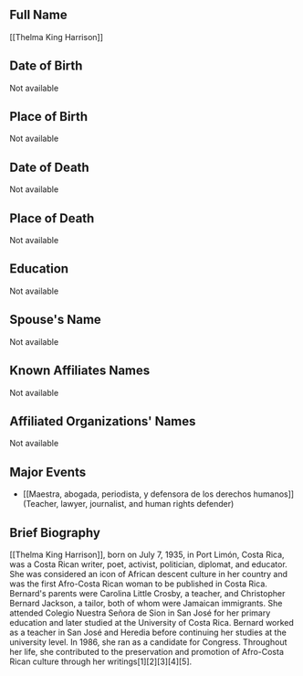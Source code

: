 ## Full Name
[[Thelma King Harrison]]

## Date of Birth
Not available

## Place of Birth
Not available

## Date of Death
Not available

## Place of Death
Not available

## Education
Not available

## Spouse's Name
Not available

## Known Affiliates Names
Not available

## Affiliated Organizations' Names
Not available

## Major Events
- [[Maestra, abogada, periodista, y defensora de los derechos humanos]] (Teacher, lawyer, journalist, and human rights defender)

## Brief Biography
[[Thelma King Harrison]], born on July 7, 1935, in Port Limón, Costa Rica, was a Costa Rican writer, poet, activist, politician, diplomat, and educator. She was considered an icon of African descent culture in her country and was the first Afro-Costa Rican woman to be published in Costa Rica. Bernard's parents were Carolina Little Crosby, a teacher, and Christopher Bernard Jackson, a tailor, both of whom were Jamaican immigrants. She attended Colegio Nuestra Señora de Sion in San José for her primary education and later studied at the University of Costa Rica. Bernard worked as a teacher in San José and Heredia before continuing her studies at the university level. In 1986, she ran as a candidate for Congress. Throughout her life, she contributed to the preservation and promotion of Afro-Costa Rican culture through her writings[1][2][3][4][5].

